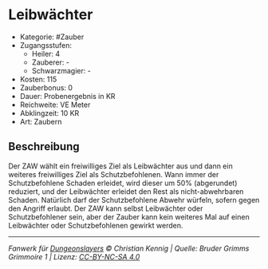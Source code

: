 # Leibwächter

- Kategorie: #Zauber
- Zugangsstufen:
  - Heiler: 4
  - Zauberer: -
  - Schwarzmagier: -
- Kosten: 115
- Zauberbonus: 0
- Dauer: Probenergebnis in KR
- Reichweite: VE Meter
- Abklingzeit: 10 KR
- Art: Zaubern

## Beschreibung

Der ZAW wählt ein freiwilliges Ziel als Leibwächter aus und dann ein weiteres freiwilliges Ziel als Schutzbefohlenen. Wann immer der Schutzbefohlene Schaden erleidet, wird dieser um 50% (abgerundet) reduziert, und der Leibwächter erleidet den Rest als nicht-abwehrbaren Schaden. Natürlich darf der Schutzbefohlene Abwehr würfeln, sofern gegen den Angriff erlaubt. Der ZAW kann selbst Leibwächter oder Schutzbefohlener sein, aber der Zauber kann kein weiteres Mal auf einen Leibwächter oder Schutzbefohlenen gewirkt werden.

---

_Fanwerk für [Dungeonslayers](https://www.dungeonslayers.net/) © Christian Kennig | Quelle: Bruder Grimms Grimmoire 1 | Lizenz: [CC-BY-NC-SA 4.0](https://creativecommons.org/licenses/by-nc-sa/4.0/deed.de)_
